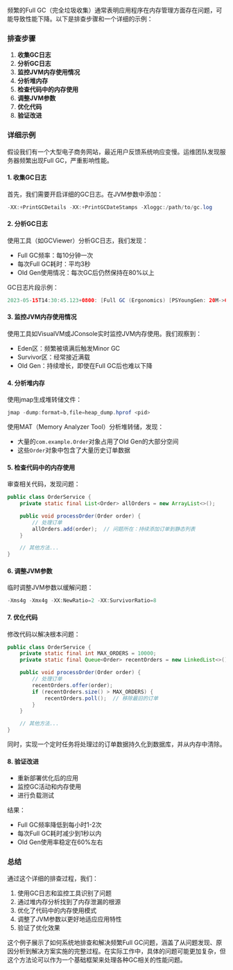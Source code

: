 频繁的Full GC（完全垃圾收集）通常表明应用程序在内存管理方面存在问题，可能导致性能下降。以下是排查步骤和一个详细的示例：

### 排查步骤

1. **收集GC日志**
2. **分析GC日志**
3. **监控JVM内存使用情况**
4. **分析堆内存**
5. **检查代码中的内存使用**
6. **调整JVM参数**
7. **优化代码**
8. **验证改进**

### 详细示例

假设我们有一个大型电子商务网站，最近用户反馈系统响应变慢。运维团队发现服务器频繁出现Full GC，严重影响性能。

#### 1. 收集GC日志

首先，我们需要开启详细的GC日志。在JVM参数中添加：

```java
-XX:+PrintGCDetails -XX:+PrintGCDateStamps -Xloggc:/path/to/gc.log
```

#### 2. 分析GC日志

使用工具（如GCViewer）分析GC日志，我们发现：

+ Full GC频率：每10分钟一次
+ 每次Full GC耗时：平均3秒
+ Old Gen使用情况：每次GC后仍然保持在80%以上

GC日志片段示例：

```java
2023-05-15T14:30:45.123+0800: [Full GC (Ergonomics) [PSYoungGen: 20M->0M(60M)] [ParOldGen: 180M->175M(200M)] 200M->175M(260M), [Metaspace: 30M->30M(1024M)], 3.2345678 secs] [Times: user=10.23 sys=0.25, real=3.23 secs]
```

#### 3. 监控JVM内存使用情况

使用工具如VisualVM或JConsole实时监控JVM内存使用。我们观察到：

+ Eden区：频繁被填满后触发Minor GC
+ Survivor区：经常接近满载
+ Old Gen：持续增长，即使在Full GC后也难以下降

#### 4. 分析堆内存

使用jmap生成堆转储文件：

```java
jmap -dump:format=b,file=heap_dump.hprof <pid>
```

使用MAT（Memory Analyzer Tool）分析堆转储，发现：

+ 大量的`com.example.Order`对象占用了Old Gen的大部分空间
+ 这些`Order`对象中包含了大量历史订单数据

#### 5. 检查代码中的内存使用

审查相关代码，发现问题：

```java
public class OrderService {  
    private static final List<Order> allOrders = new ArrayList<>();  

    public void processOrder(Order order) {  
        // 处理订单  
        allOrders.add(order);  // 问题所在：持续添加订单到静态列表  
    }  

    // 其他方法...  
}
```

#### 6. 调整JVM参数

临时调整JVM参数以缓解问题：

```java
-Xms4g -Xmx4g -XX:NewRatio=2 -XX:SurvivorRatio=8
```

#### 7. 优化代码

修改代码以解决根本问题：

```java
public class OrderService {  
    private static final int MAX_ORDERS = 10000;  
    private static final Queue<Order> recentOrders = new LinkedList<>();  

    public void processOrder(Order order) {  
        // 处理订单  
        recentOrders.offer(order);  
        if (recentOrders.size() > MAX_ORDERS) {  
            recentOrders.poll();  // 移除最旧的订单  
        }  
    }  

    // 其他方法...  
}
```

同时，实现一个定时任务将处理过的订单数据持久化到数据库，并从内存中清除。

#### 8. 验证改进

+ 重新部署优化后的应用
+ 监控GC活动和内存使用
+ 进行负载测试

结果：

+ Full GC频率降低到每小时1-2次
+ 每次Full GC耗时减少到1秒以内
+ Old Gen使用率稳定在60%左右

### 总结

通过这个详细的排查过程，我们：

1. 使用GC日志和监控工具识别了问题
2. 通过堆内存分析找到了内存泄漏的根源
3. 优化了代码中的内存使用模式
4. 调整了JVM参数以更好地适应应用特性
5. 验证了优化效果

这个例子展示了如何系统地排查和解决频繁Full GC问题，涵盖了从问题发现、原因分析到解决方案实施的完整过程。在实际工作中，具体的问题可能更加复杂，但这个方法论可以作为一个基础框架来处理各种GC相关的性能问题。
